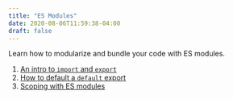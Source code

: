```yaml
---
title: "ES Modules"
date: 2020-08-06T11:59:38-04:00
draft: false
---
```


Learn how to modularize and bundle your code with ES modules.

1. [An intro to `import` and `export`](/an-intro-to-import-and-export-with-es-modules/)
2. [How to default a `default` export](/how-to-define-a-default-export-with-vanilla-js-es-modules/)
3. [Scoping with ES modules](/scoping-with-vanilla-js-es-modules/)